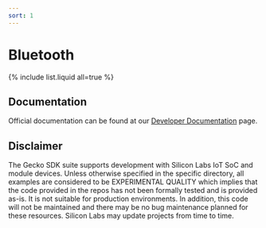 ```yaml
---
sort: 1
---
```


# Bluetooth

{% include list.liquid all=true %}

## Documentation ##

Official documentation can be found at our [Developer Documentation](https://docs.silabs.com/bluetooth/latest/) page.

## Disclaimer ##

The Gecko SDK suite supports development with Silicon Labs IoT SoC and module devices. Unless otherwise specified in the specific directory, all examples are considered to be EXPERIMENTAL QUALITY which implies that the code provided in the repos has not been formally tested and is provided as-is. It is not suitable for production environments. In addition, this code will not be maintained and there may be no bug maintenance planned for these resources. Silicon Labs may update projects from time to time.

